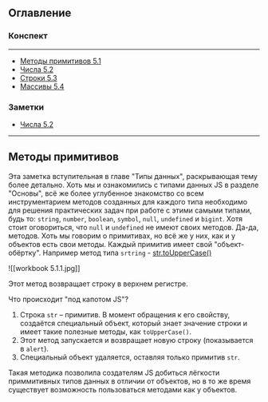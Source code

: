 ## Оглавление
### Конспект
________________________
+ [Методы примитивов 5.1](obsidian://open?vault=StorageMDF&file=LJStim%2Fworkbook%2Fworkbook%205.1)
+ [Числа 5.2](obsidian://open?vault=StorageMDF&file=LJStim%2Fworkbook%2Fworkbook%205.2)
+ [Строки 5.3](obsidian://open?vault=StorageMDF&file=LJStim%2Fworkbook%2Fworkbook%205.3)
+ [Массивы 5.4](obsidian://open?vault=StorageMDF&file=LJStim%2Fworkbook%2Fworkbook%205.4)


### Заметки
+ [Числа 5.2](obsidian://open?vault=StorageMDF&file=LJStim%2Fnotes%2Fnote%205.2)
__________________________
## Методы примитивов
Эта заметка вступительная в главе "Типы данных", раскрывающая тему более детально. Хоть мы и ознакомились с типами данных JS в разделе "Основы", всё же более углубенное знакомство со всем инструментарием методов созданных для каждого типа необходимо для решения практических задач при работе с этими самыми типами, будь то: `string`, `number`, `boolean`, `symbol`, `null`, `undefined` и `bigint`.
Хотя стоит оговориться, что `null` и `undefined` не имеют своих методов.
Да-да, методов. Хоть мы говорим о примитивах, но всё же у них, как и у объектов есть свои методы.  Каждый примитив имеет свой "объект-обёртку".
Например метод типа `srtring` - [str.toUpperCase()](https://developer.mozilla.org/ru/docs/Web/JavaScript/Reference/Global_Objects/String/toUpperCase) 


![[workbook 5.1.1.jpg]]


Этот метод возвращает строку в верхнем регистре.

Что происходит "под капотом JS"? 
1.  Строка `str` – примитив. В момент обращения к его свойству, создаётся специальный объект, который знает значение строки и имеет такие полезные методы, как `toUpperCase()`.
2.  Этот метод запускается и возвращает новую строку (показывается в `alert`).
3.  Специальный объект удаляется, оставляя только примитив `str`.

Такая методика позволила создателям JS добиться лёгкости приммитивных типов данных в отличии от объектов, но в то же время существует возможность пользоваться методами как у объектов.

